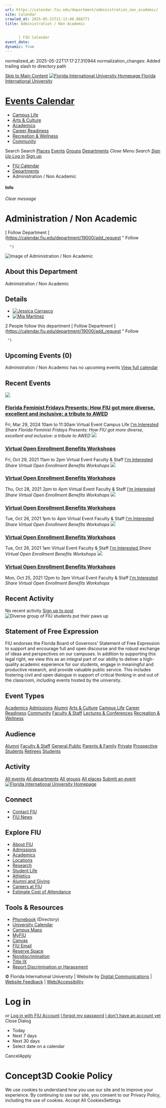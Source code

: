 ```yaml
---
url: https://calendar.fiu.edu/department/administration_non_academic/
site: Calendar
crawled_at: 2025-05-21T11:13:48.866771
title: Administration / Non Academic
    
    
      | FIU Calendar
event_date: 
dynamic: True
---
```

normalized_at: 2025-05-22T17:17:27.310944
normalization_changes: Added trailing slash to directory path

[Skip to Main Content](https://calendar.fiu.edu/department/administration_non_academic#main-content)
[![Florida International University Homepage](https://digicdn.fiu.edu/core/_assets/images/logo-top.png) Florida International University](https://www.fiu.edu)
# [Events Calendar ](https://calendar.fiu.edu/)
  * [Campus Life](https://calendar.fiu.edu/calendar?event_types%5B%5D=127595)
  * [Arts & Culture](https://calendar.fiu.edu/calendar?event_types%5B%5D=127590)
  * [Academics](https://calendar.fiu.edu/calendar?event_types%5B%5D=127582)
  * [Career Readiness](https://calendar.fiu.edu/calendar?event_types%5B%5D=127584)
  * [Recreation & Wellness](https://calendar.fiu.edu/calendar?event_types%5B%5D=127603)
  * [Community](https://calendar.fiu.edu/calendar?event_types%5B%5D=127601)


Search Search
[Places](https://calendar.fiu.edu/search/places) [Events](https://calendar.fiu.edu/calendar) [Groups](https://calendar.fiu.edu/search/groups) [Departments](https://calendar.fiu.edu/search/departments)
_Close Menu_
_Search_ [ _Sign Up_ ](https://calendar.fiu.edu/signup?school_id=234)
[Log in](https://calendar.fiu.edu/auth/shib_login?previous_url=https%3A%2F%2Fcalendar.fiu.edu%2Fdepartment%2Fadministration_non_academic) [Sign up](https://calendar.fiu.edu/signup?school_id=234)
  * [FIU Calendar](https://calendar.fiu.edu/)
  * [Departments](https://calendar.fiu.edu/browse/departments)
  * Administration / Non Academic


#### Info
_Clear message_
# Administration / Non Academic
[ Follow Department ](https://calendar.fiu.edu/department/19000/add_request "
       Follow
       
      ")
![Image of Administration / Non Academic](https://localist-images.azureedge.net/photos/664326/card/7eb1b843932ccca9c16245cc99f64d88370c9c69.jpg)
## About this Department
Administration / Non Academic
## Details
  * [![Jessica Carrasco](https://localist-images.azureedge.net/photos/664326/small/7eb1b843932ccca9c16245cc99f64d88370c9c69.jpg)](https://calendar.fiu.edu/jcarr037_323)
  * [![Mia Martinez](https://localist-images.azureedge.net/photos/33600223497039/small/31891f215e79498a4a9e5e0674adda06d08b0732.jpg)](https://calendar.fiu.edu/miamartinezestol_550)


2 People follow this department
[ Follow Department ](https://calendar.fiu.edu/department/19000/add_request "
      Follow
      
     ")
## Upcoming Events (0)
Administration / Non Academic has no upcoming events
[View full calendar](https://calendar.fiu.edu/department/administration_non_academic/calendar)
## Recent Events
[ ![](https://localist-images.azureedge.net/photos/45933160563009/card/f96e9ba0b56bbe5a7b671097df3ea330fbd353ed.jpg) ](https://calendar.fiu.edu/event/florida-feminist-fridays-presents-how-fiu-got-more-diverse-excellent-and-inclusive-a-tribute-to-awed)
### [Florida Feminist Fridays Presents: How FIU got more diverse, excellent and inclusive: a tribute to AWED](https://calendar.fiu.edu/event/florida-feminist-fridays-presents-how-fiu-got-more-diverse-excellent-and-inclusive-a-tribute-to-awed)
Fri, Mar 29, 2024 10am to 11:30am 
Virtual Event 
Campus Life
[ I'm Interested ](https://calendar.fiu.edu/event/45933160460595/confirm?instance_id=45933160461620&return=https%3A%2F%2Fcalendar.fiu.edu%2Fdepartment%2Fadministration_non_academic)
_Share Florida Feminist Fridays Presents: How FIU got more diverse, excellent and inclusive: a tribute to AWED_
[ ![](https://localist-images.azureedge.net/photos/38156809164796/card/854abfc65a17c0729a9196a9a3c777ade45a98a6.jpg) ](https://calendar.fiu.edu/event/virtual_open_enrollment_benefits_workshops_1780)
### [Virtual Open Enrollment Benefits Workshops](https://calendar.fiu.edu/event/virtual_open_enrollment_benefits_workshops_1780)
Fri, Oct 29, 2021 11am to 2pm 
Virtual Event 
Faculty & Staff
[ I'm Interested ](https://calendar.fiu.edu/event/38156809071606/confirm?instance_id=38156809081847&return=https%3A%2F%2Fcalendar.fiu.edu%2Fdepartment%2Fadministration_non_academic)
_Share Virtual Open Enrollment Benefits Workshops_
[ ![](https://localist-images.azureedge.net/photos/38156800792546/card/145eed59f35dda6c28fc9dbc3907469b60aefa61.jpg) ](https://calendar.fiu.edu/event/virtual_open_enrollment_benefits_workshops_4416)
### [Virtual Open Enrollment Benefits Workshops](https://calendar.fiu.edu/event/virtual_open_enrollment_benefits_workshops_4416)
Thu, Oct 28, 2021 2pm to 4pm 
Virtual Event 
Faculty & Staff
[ I'm Interested ](https://calendar.fiu.edu/event/38156800701404/confirm?instance_id=38156800712669&return=https%3A%2F%2Fcalendar.fiu.edu%2Fdepartment%2Fadministration_non_academic)
_Share Virtual Open Enrollment Benefits Workshops_
[ ![](https://localist-images.azureedge.net/photos/38156791251805/card/9384cada15b284be201d50459c250cad88511166.jpg) ](https://calendar.fiu.edu/event/virtual_open_enrollment_benefits_workshops_3153)
### [Virtual Open Enrollment Benefits Workshops](https://calendar.fiu.edu/event/virtual_open_enrollment_benefits_workshops_3153)
Tue, Oct 26, 2021 1pm to 4pm 
Virtual Event 
Faculty & Staff
[ I'm Interested ](https://calendar.fiu.edu/event/38156784258353/confirm?instance_id=38156791171929&return=https%3A%2F%2Fcalendar.fiu.edu%2Fdepartment%2Fadministration_non_academic)
_Share Virtual Open Enrollment Benefits Workshops_
[ ![](https://localist-images.azureedge.net/photos/38156791251805/card/9384cada15b284be201d50459c250cad88511166.jpg) ](https://calendar.fiu.edu/event/virtual_open_enrollment_benefits_workshops_3153)
### [Virtual Open Enrollment Benefits Workshops](https://calendar.fiu.edu/event/virtual_open_enrollment_benefits_workshops_3153)
Tue, Oct 26, 2021 1am 
Virtual Event 
Faculty & Staff
[ I'm Interested ](https://calendar.fiu.edu/event/38156784258353/confirm?instance_id=38156784267570&return=https%3A%2F%2Fcalendar.fiu.edu%2Fdepartment%2Fadministration_non_academic)
_Share Virtual Open Enrollment Benefits Workshops_
[ ![](https://localist-images.azureedge.net/photos/38156184118391/card/fab0ab4c988bb20abe096024006a58727eff25c5.jpg) ](https://calendar.fiu.edu/event/virtual_open_enrollment_benefits_workshops)
### [Virtual Open Enrollment Benefits Workshops](https://calendar.fiu.edu/event/virtual_open_enrollment_benefits_workshops)
Mon, Oct 25, 2021 12pm to 3pm 
Virtual Event 
Faculty & Staff
[ I'm Interested ](https://calendar.fiu.edu/event/38156184024177/confirm?instance_id=38156184037490&return=https%3A%2F%2Fcalendar.fiu.edu%2Fdepartment%2Fadministration_non_academic)
_Share Virtual Open Enrollment Benefits Workshops_
## Recent Activity
No recent activity
[Sign up to post](https://calendar.fiu.edu/auth/shib_login?previous_url=https%3A%2F%2Fcalendar.fiu.edu%2Fdepartment%2Fadministration_non_academic)
![Diverse group of FIU students put their paws up](https://www.fiu.edu/_assets/images/thumbnail-students-paw.jpg)
## Statement of Free Expression
FIU endorses the Florida Board of Governors' Statement of Free Expression to support and encourage full and open discourse and the robust exchange of ideas and perspectives on our campuses. In addition to supporting this legal right, we view this as an integral part of our ability to deliver a high-quality academic experience for our students, engage in meaningful and productive research, and provide valuable public service. This includes fostering civil and open dialogue in support of critical thinking in and out of the classroom, including events hosted by the university.
## Event Types
[Academics](https://calendar.fiu.edu/calendar?event_types%5B%5D=127582)
[Admissions](https://calendar.fiu.edu/calendar?event_types%5B%5D=127583)
[Alumni](https://calendar.fiu.edu/calendar?event_types%5B%5D=127589)
[Arts & Culture](https://calendar.fiu.edu/calendar?event_types%5B%5D=127590)
[Campus Life](https://calendar.fiu.edu/calendar?event_types%5B%5D=127595)
[Career Readiness](https://calendar.fiu.edu/calendar?event_types%5B%5D=127584)
[Community](https://calendar.fiu.edu/calendar?event_types%5B%5D=127601)
[Faculty & Staff](https://calendar.fiu.edu/calendar?event_types%5B%5D=127602)
[Lectures & Conferences](https://calendar.fiu.edu/calendar?event_types%5B%5D=127587)
[Recreation & Wellness](https://calendar.fiu.edu/calendar?event_types%5B%5D=127603)
## Audience
[Alumni](https://calendar.fiu.edu/calendar?event_types%5B%5D=121721)
[Faculty & Staff](https://calendar.fiu.edu/calendar?event_types%5B%5D=121720)
[General Public](https://calendar.fiu.edu/calendar?event_types%5B%5D=121722)
[Parents & Family](https://calendar.fiu.edu/calendar?event_types%5B%5D=36918157286658)
[Private](https://calendar.fiu.edu/calendar?event_types%5B%5D=129753)
[Prospective Students](https://calendar.fiu.edu/calendar?event_types%5B%5D=121723)
[Retirees](https://calendar.fiu.edu/calendar?event_types%5B%5D=37290279036119)
[Students](https://calendar.fiu.edu/calendar?event_types%5B%5D=121719)
## Activity
[All events](https://calendar.fiu.edu/department/administration_non_academic/calendar)
[All departments](https://calendar.fiu.edu/search/departments)
[All groups](https://calendar.fiu.edu/browse/groups)
[All places](https://calendar.fiu.edu/browse/places)
[Submit an event](https://calendar.fiu.edu/admin/events/new/basic-information)
[ ![Florida International University Homepage](https://digicdn.fiu.edu/core/_assets/images/footer-logo.svg) ](https://www.fiu.edu/)
## Connect
  * [Contact FIU](https://www.fiu.edu/about/contact-us/index.html)
  * [FIU News](https://news.fiu.edu/)


## Explore FIU
  * [About FIU](https://www.fiu.edu/about/index.html)
  * [Admissions](https://www.fiu.edu/admissions/index.html)
  * [Academics](https://www.fiu.edu/academics/index.html)
  * [Locations](https://www.fiu.edu/locations/index.html)
  * [Research](https://www.fiu.edu/research/index.html)
  * [Student Life](https://www.fiu.edu/student-life/index.html)
  * [Athletics](https://www.fiu.edu/athletics/index.html)
  * [Alumni and Giving](https://www.fiu.edu/alumni-and-giving/index.html)
  * [Careers at FIU](https://hr.fiu.edu/careers/)
  * [Estimate Cost of Attendance](https://onestop.fiu.edu/finances/estimate-your-costs/)


## Tools & Resources
  * [Phonebook](https://phonebook.fiu.edu) (Directory)
  * [University Calendar](https://calendar.fiu.edu/)
  * [Campus Maps](https://campusmaps.fiu.edu/)
  * [MyFIU](https://my.fiu.edu/)
  * [Canvas](https://canvas.fiu.edu)
  * [FIU Email](http://mail.fiu.edu/)
  * [Reserve Space](https://reservespace.fiu.edu/make-reservation/)
  * [Nondiscrimination](https://ace.fiu.edu/civil-rights-and-accessibility/harassment-and-discrimination/)
  * [Title IX](https://ace.fiu.edu/title-ix/)
  * [Report Discrimination or Harassment](https://report.fiu.edu/)


© Florida International University  | Website by [Digital Communications](https://stratcomm.fiu.edu/digital-print/websites/) | [Website Feedback](https://webforms.fiu.edu/view.php?id=370774&element_5=https://calendar.fiu.edu/https://calendar.fiu.edu/) | [Web/Accessibility](https://accessibility.fiu.edu/)
# Log in
or
[Log in with FIU Account](https://calendar.fiu.edu/auth/shib_login?previous_url=https%3A%2F%2Fcalendar.fiu.edu%2Fdepartment%2Fadministration_non_academic)
[I forgot my password](https://calendar.fiu.edu/auth/forgot) [I don't have an account yet](https://calendar.fiu.edu/signup?school_id=234)
Close Dialog
  * Today
  * Next 7 days
  * Next 30 days
  * Select date on a calendar


CancelApply
# Concept3D Cookie Policy
We use cookies to understand how you use our site and to improve your experience. By continuing to use our site, you consent to our Privacy Policy, including the use of cookies. 
Accept All CookiesSettings
